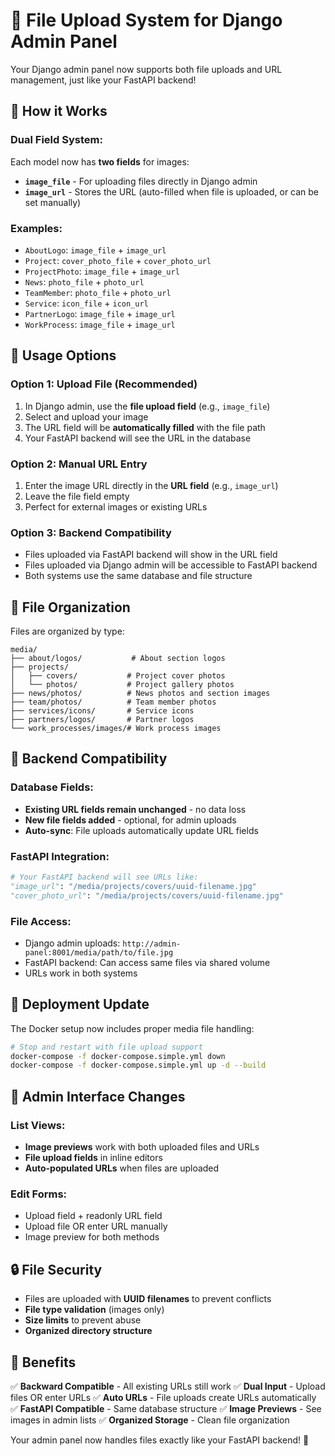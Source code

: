 # 📁 File Upload System for Django Admin Panel

Your Django admin panel now supports both file uploads and URL management, just like your FastAPI backend!

## 🔄 How it Works

### Dual Field System:
Each model now has **two fields** for images:
- **`image_file`** - For uploading files directly in Django admin
- **`image_url`** - Stores the URL (auto-filled when file is uploaded, or can be set manually)

### Examples:
- `AboutLogo`: `image_file` + `image_url`
- `Project`: `cover_photo_file` + `cover_photo_url`
- `ProjectPhoto`: `image_file` + `image_url`
- `News`: `photo_file` + `photo_url`
- `TeamMember`: `photo_file` + `photo_url`
- `Service`: `icon_file` + `icon_url`
- `PartnerLogo`: `image_file` + `image_url`
- `WorkProcess`: `image_file` + `image_url`

## 🎯 Usage Options

### Option 1: Upload File (Recommended)
1. In Django admin, use the **file upload field** (e.g., `image_file`)
2. Select and upload your image
3. The URL field will be **automatically filled** with the file path
4. Your FastAPI backend will see the URL in the database

### Option 2: Manual URL Entry
1. Enter the image URL directly in the **URL field** (e.g., `image_url`)
2. Leave the file field empty
3. Perfect for external images or existing URLs

### Option 3: Backend Compatibility
- Files uploaded via FastAPI backend will show in the URL field
- Files uploaded via Django admin will be accessible to FastAPI backend
- Both systems use the same database and file structure

## 📂 File Organization

Files are organized by type:
```
media/
├── about/logos/           # About section logos
├── projects/
│   ├── covers/           # Project cover photos
│   └── photos/           # Project gallery photos
├── news/photos/          # News photos and section images
├── team/photos/          # Team member photos
├── services/icons/       # Service icons
├── partners/logos/       # Partner logos
└── work_processes/images/# Work process images
```

## 🔧 Backend Compatibility

### Database Fields:
- **Existing URL fields remain unchanged** - no data loss
- **New file fields added** - optional, for admin uploads
- **Auto-sync**: File uploads automatically update URL fields

### FastAPI Integration:
```python
# Your FastAPI backend will see URLs like:
"image_url": "/media/projects/covers/uuid-filename.jpg"
"cover_photo_url": "/media/projects/covers/uuid-filename.jpg"
```

### File Access:
- Django admin uploads: `http://admin-panel:8001/media/path/to/file.jpg`
- FastAPI backend: Can access same files via shared volume
- URLs work in both systems

## 🚀 Deployment Update

The Docker setup now includes proper media file handling:

```bash
# Stop and restart with file upload support
docker-compose -f docker-compose.simple.yml down
docker-compose -f docker-compose.simple.yml up -d --build
```

## 📝 Admin Interface Changes

### List Views:
- **Image previews** work with both uploaded files and URLs
- **File upload fields** in inline editors
- **Auto-populated URLs** when files are uploaded

### Edit Forms:
- Upload field + readonly URL field
- Upload file OR enter URL manually
- Image preview for both methods

## 🔒 File Security

- Files are uploaded with **UUID filenames** to prevent conflicts
- **File type validation** (images only)
- **Size limits** to prevent abuse
- **Organized directory structure**

## 🎉 Benefits

✅ **Backward Compatible** - All existing URLs still work
✅ **Dual Input** - Upload files OR enter URLs
✅ **Auto URLs** - File uploads create URLs automatically  
✅ **FastAPI Compatible** - Same database structure
✅ **Image Previews** - See images in admin lists
✅ **Organized Storage** - Clean file organization

Your admin panel now handles files exactly like your FastAPI backend! 🎊
